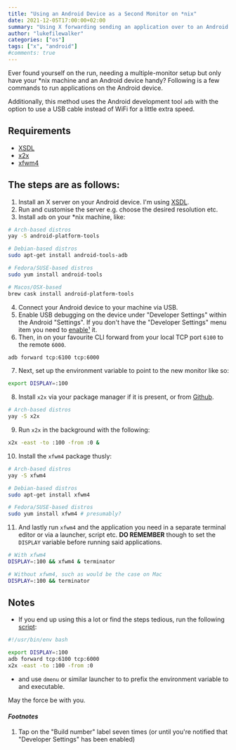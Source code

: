 ```yaml
---
title: "Using an Android Device as a Second Monitor on *nix"
date: 2021-12-05T17:00:00+02:00
summary: "Using X forwarding sending an application over to an Android device is relatively painless."
author: "lukefilewalker"
categories: ["os"]
tags: ["x", "android"]
#comments: true
---
```


Ever found yourself on the run, needing a multiple-monitor setup but only have your \*nix machine and an Android device handy? Following is a few commands to run applications on the Android device.

Additionally, this method uses the Android development tool `adb` with the option to use a USB cable instead of WiFi for a little extra speed.

## Requirements

- [XSDL](https://play.google.com/store/apps/details?id=x.org.server)
- [x2x](https://github.com/dottedmag/x2x)
- [xfwm4](https://docs.xfce.org/xfce/xfwm4/start)

## The steps are as follows:

1. Install an X server on your Android device. I'm using [XSDL](https://play.google.com/store/apps/details?id=x.org.server).
2. Run and customise the server e.g. choose the desired resolution etc.
3. Install `adb` on your \*nix machine, like:
```bash
# Arch-based distros
yay -S android-platform-tools
```

```bash
# Debian-based distros
sudo apt-get install android-tools-adb
```

```bash
# Fedora/SUSE-based distros
sudo yum install android-tools
```

```bash
# Macos/OSX-based
brew cask install android-platform-tools
```
4. Connect your Android device to your machine via USB.
5. Enable USB debugging on the device under "Developer Settings" within the Android "Settings". If you don't have the "Developer Settings" menu item you need to [enable¹](#_footnotes_) it.
6. Then, in on your favourite CLI forward from your local TCP port `6100` to the remote `6000`.
```bash
adb forward tcp:6100 tcp:6000
```
7. Next, set up the environment variable to point to the new monitor like so:
```bash
export DISPLAY=:100
```
8. Install `x2x` via your package manager if it is present, or from [Github](https://github.com/dottedmag/x2x).
```bash
# Arch-based distros
yay -S x2x
```
9. Run `x2x` in the background with the following:
```bash
x2x -east -to :100 -from :0 &
```
10. Install the `xfwm4` package thusly:
```bash
# Arch-based distros
yay -S xfwm4
```

```bash
# Debian-based distros
sudo apt-get install xfwm4
```

```bash
# Fedora/SUSE-based distros
sudo yum install xfwm4 # presumably?
```
11. And lastly run `xfwm4` and the application you need in a separate terminal editor or via a launcher, script etc. **DO REMEMBER** though to set the `DISPLAY` variable before running said applications.
```bash
# With xfwm4
DISPLAY=:100 && xfwm4 & terminator

# Without xfwm4, such as would be the case on Mac
DISPLAY=:100 && terminator
```

## Notes

- If you end up using this a lot or find the steps tedious, run the following [script](https://github.com/claudemuller/dot-files/blob/master/scripts/.local/bin/start-secondary-mon):
```bash
#!/usr/bin/env bash

export DISPLAY=:100
adb forward tcp:6100 tcp:6000
x2x -east -to :100 -from :0
```
- and use `dmenu` or similar launcher to to prefix the environment variable to and executable.

May the force be with you.

#### _Footnotes_

1. Tap on the "Build number" label seven times (or until you're notified that "Developer Settings" has been enabled)
